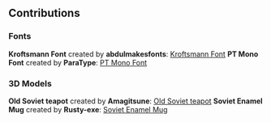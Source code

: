## Contributions
### Fonts
**Kroftsmann Font** created by **abdulmakesfonts**: [Kroftsmann Font](https://www.1001fonts.com/kroftsmann-font.html)
**PT Mono Font** created by **ParaType**: [PT Mono Font](https://www.1001fonts.com/pt-mono-font.html)

### 3D Models
**Old Soviet teapot** created by **Amagitsune**: [Old Soviet teapot](https://sketchfab.com/3d-models/old-soviet-teapot-9b087673052446299e6decda222a42da)
**Soviet Enamel Mug** created by **Rusty-exe**: [Soviet Enamel Mug](https://sketchfab.com/3d-models/soviet-enamel-mug-15418a900807467495ea46f574effd20)
